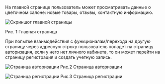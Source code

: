 На главной странице пользователь может просматривать данные о цветочном салоне: новые товары, отзывы, контактную информацию. 

![Скриншот главной страницы](https://github.com/user-attachments/assets/2edb54a6-ef64-4dd4-90e8-77d7862b64a4)

Рис. 1 Главная страница

При попытке взаимодействия с функционалам/перехода на другую страницу через адресную строку пользователь попадет на страницу авторизация, если у него нет личного кабинета, то он может перейти на страницу регистрация и создать учетную запись.

![Страница авторизации](https://github.com/user-attachments/assets/2699beb8-3a06-44de-9c69-b552d89441e6)
Рис.2 Страница авторизации

![Страница регистрации](https://github.com/user-attachments/assets/b0ec51f1-f5b9-4b83-a2a8-ca130ea44afe)
Рис.3 Страница регистрации

